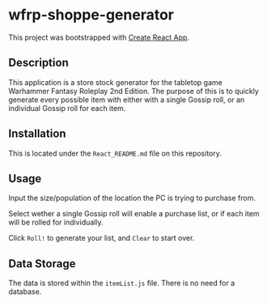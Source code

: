 # wfrp-shoppe-generator

This project was bootstrapped with [Create React App](https://github.com/facebook/create-react-app).

## Description

This application is a store stock generator for the tabletop game Warhammer Fantasy Roleplay 2nd Edition. The purpose of this is to quickly generate every possible item with either with a single Gossip roll, or an individual Gossip roll for each item.

## Installation

This is located under the `React_README.md` file on this repository.

## Usage

Input the size/population of the location the PC is trying to purchase from.<p>Select wether a single Gossip roll will enable a purchase list, or if each item will be rolled for individually.</p><p>Click `Roll!` to generate your list, and `Clear` to start over.</p>

## Data Storage

The data is stored within the `itemList.js` file. There is no need for a database.